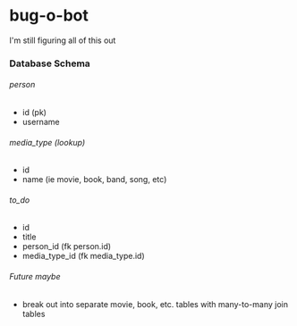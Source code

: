 # bug-o-bot

I'm still figuring all of this out

### Database Schema
###### person
- id (pk)
- username

###### media_type (lookup)
- id 
- name (ie movie, book, band, song, etc)

###### to_do
- id
- title
- person_id (fk person.id)
- media_type_id (fk media_type.id)

###### Future maybe
- break out into separate movie, book, etc. tables with many-to-many join tables